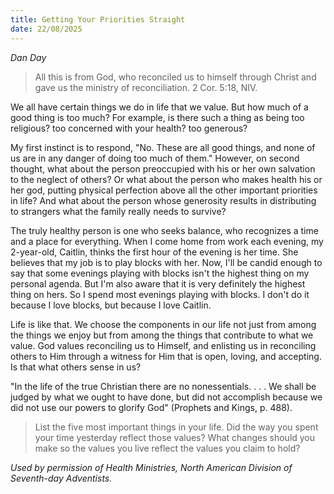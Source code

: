 ```yaml
---
title: Getting Your Priorities Straight
date: 22/08/2025
---
```


_Dan Day_

> <p></p>
> All this is from God, who reconciled us to himself through Christ and gave us the ministry of reconciliation. 2 Cor. 5:18, NIV.

We all have certain things we do in life that we value. But how much of a good thing is too much? For example, is there such a thing as being too religious? too concerned with your health? too generous?

My first instinct is to respond, "No. These are all good things, and none of us are in any danger of doing too much of them." However, on second thought, what about the person preoccupied with his or her own salvation to the neglect of others? Or what about the person who makes health his or her god, putting physical perfection above all the other important priorities in life? And what about the person whose generosity results in distributing to strangers what the family really needs to survive?

The truly healthy person is one who seeks balance, who recognizes a time and a place for everything. When I come home from work each evening, my 2-year-old, Caitlin, thinks the first hour of the evening is her time. She believes that my job is to play blocks with her. Now, I'll be candid enough to say that some evenings playing with blocks isn't the highest thing on my personal agenda. But I'm also aware that it is very definitely the highest thing on hers. So I spend most evenings playing with blocks. I don't do it because I love blocks, but because I love Caitlin.

Life is like that. We choose the components in our life not just from among the things we enjoy but from among the things that contribute to what we value. God values reconciling us to Himself, and enlisting us in reconciling others to Him through a witness for Him that is open, loving, and accepting. Is that what others sense in us?

"In the life of the true Christian there are no nonessentials. . . . We shall be judged by what we ought to have done, but did not accomplish because we did not use our powers to glorify God" (Prophets and Kings, p. 488).

> <callout></callout>
> List the five most important things in your life. Did the way you spent your time yesterday reflect those values? What changes should you make so the values you live reflect the values you claim to hold?

_Used by permission of Health Ministries, North American Division of Seventh-day Adventists._